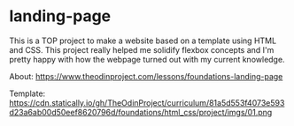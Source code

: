 # landing-page
This is a TOP project to make a website based on a template using HTML and CSS.
This project really helped me solidify flexbox concepts and I'm pretty happy with how the webpage turned out with my current knowledge.

About: https://www.theodinproject.com/lessons/foundations-landing-page

Template: https://cdn.statically.io/gh/TheOdinProject/curriculum/81a5d553f4073e593d23a6ab00d50eef8620796d/foundations/html_css/project/imgs/01.png
